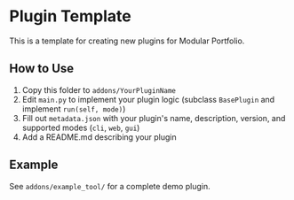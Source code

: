 # Plugin Template

This is a template for creating new plugins for Modular Portfolio.

## How to Use
1. Copy this folder to `addons/YourPluginName`
2. Edit `main.py` to implement your plugin logic (subclass `BasePlugin` and implement `run(self, mode)`)
3. Fill out `metadata.json` with your plugin's name, description, version, and supported modes (`cli`, `web`, `gui`)
4. Add a README.md describing your plugin

## Example
See `addons/example_tool/` for a complete demo plugin.
